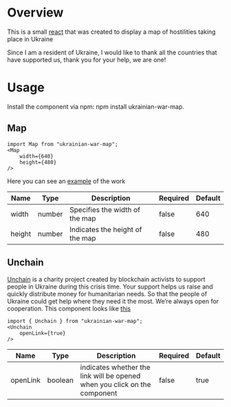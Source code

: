 # Overview

This is a small [react](https://ru.reactjs.org/) that was created to display a map of hostilities taking place in Ukraine

Since I am a resident of Ukraine, I would like to thank all the countries that have supported us, thank you for your help, we are one!

# Usage

Install the component via npm: npm install ukrainian-war-map.

## Map

```
import Map from "ukrainian-war-map";
<Map
    width={640}
    height={480}
/>
```

Here you can see an [example](https://www.google.com/maps/d/u/0/viewer?mid=1ROxxPyw0nPAa5HDAABCBU-IDECabGw3-&ll=49.97040835671173%2C36.42398397206311&z=6) of the work

| Name   | Type   | Description                     | Required | Default |
| ------ | ------ | ------------------------------- | -------- | ------- |
| width  | number | Specifies the width of the map  | false    | 640     |
| height | number | Indicates the height of the map | false    | 480     |

## Unchain

[Unchain](https://unchain.fund/) is a charity project created by blockchain activists to support people in Ukraine during this crisis time.
Your support helps us raise and quickly distribute money for humanitarian needs. So that the people of Ukraine could get help where they need it the most. We’re always open for cooperation.
This component looks like [this](https://meold.github.io/stopwar/img/stop-war-in-ukraine.png)

```
import { Unchain } from "ukrainian-war-map";
<Unchain
    openLink={true}
/>
```

| Name     | Type    | Description                                                               | Required | Default |
| -------- | ------- | ------------------------------------------------------------------------- | -------- | ------- |
| openLink | boolean | indicates whether the link will be opened when you click on the component | false    | true    |

